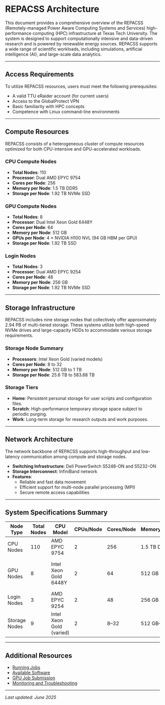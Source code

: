 # REPACSS Architecture

This document provides a comprehensive overview of the REPACSS (Remotely-managed Power Aware Computing Systems and Services) high-performance computing (HPC) infrastructure at Texas Tech University. The system is designed to support computationally intensive and data-driven research and is powered by renewable energy sources. REPACSS supports a wide range of scientific workloads, including simulations, artificial intelligence (AI), and large-scale data analytics.

---

## Access Requirements

To utilize REPACSS resources, users must meet the following prerequisites:

* A valid TTU eRaider account (for current users)
* Access to the GlobalProtect VPN
* Basic familiarity with HPC concepts
* Competence with Linux command-line environments

---

## Compute Resources

REPACSS consists of a heterogeneous cluster of compute resources optimized for both CPU-intensive and GPU-accelerated workloads.

### CPU Compute Nodes

* **Total Nodes**: 110
* **Processor**: Dual AMD EPYC 9754
* **Cores per Node**: 256
* **Memory per Node**: 1.5 TB DDR5
* **Storage per Node**: 1.92 TB NVMe SSD

### GPU Compute Nodes

* **Total Nodes**: 8
* **Processor**: Dual Intel Xeon Gold 6448Y
* **Cores per Node**: 64
* **Memory per Node**: 512 GB
* **GPUs per Node**: 4 × NVIDIA H100 NVL (94 GB HBM per GPU)
* **Storage per Node**: 1.92 TB SSD

### Login Nodes

* **Total Nodes**: 3
* **Processor**: Dual AMD EPYC 9254
* **Cores per Node**: 48
* **Memory per Node**: 256 GB
* **Storage per Node**: 1.92 TB NVMe SSD

---

## Storage Infrastructure

REPACSS includes nine storage nodes that collectively offer approximately 2.94 PB of multi-tiered storage. These systems utilize both high-speed NVMe drives and large-capacity HDDs to accommodate various storage requirements.

### Storage Node Summary

* **Processors**: Intel Xeon Gold (varied models)
* **Cores per Node**: 8 to 32
* **Memory per Node**: 512 GB to 1 TB
* **Storage per Node**: 25.6 TB to 583.68 TB

### Storage Tiers

* **Home**: Persistent personal storage for user scripts and configuration files.
* **Scratch**: High-performance temporary storage space subject to periodic purging.
* **Work**: Long-term storage for research outputs and work purposes.

---

## Network Architecture

The network backbone of REPACSS supports high-throughput and low-latency communication among compute and storage nodes.
* **Switching Infrastructure**: Dell PowerSwitch S5248-ON and S5232-ON
* **Storage Interconnect**: InfiniBand network
* **Features**:
    * Reliable and fast data movement
    * Efficient support for multi-node parallel processing (MPI)
    * Secure remote access capabilities

---

## System Specifications Summary

| Node Type     | Total Nodes | CPU Model                | CPUs/Node | Cores/Node | Memory/Node | Storage/Node   | GPUs/Node | GPU Model                   |
| ------------- | ----------- | ------------------------ | --------- | ---------- | ----------- | -------------- | --------- | --------------------------- |
| CPU Nodes     | 110         | AMD EPYC 9754            | 2         | 256        | 1.5 TB DDR5 | 1.92 TB NVMe   | -         | -                           |
| GPU Nodes     | 8           | Intel Xeon Gold 6448Y    | 2         | 64         | 512 GB      | 1.92 TB SSD    | 4         | NVIDIA H100 NVL (94 GB HBM) |
| Login Nodes   | 3           | AMD EPYC 9254            | 2         | 48         | 256 GB      | 1.92 TB NVMe   | -         | -                           |
| Storage Nodes | 9           | Intel Xeon Gold (varied) | 2         | 8–32       | 512 GB–1 TB | 25.6–583.68 TB | -         | -                           |

---

## Additional Resources

* [Running Jobs](../../running-jobs/basics.md)
* [Available Software](../../software/available-software.md)
* [GPU Job Submission](../../running-jobs/interactive.md)
* [Monitoring and Troubleshooting](../../running-jobs/monitoring.md)

---

*Last updated: June 2025*
